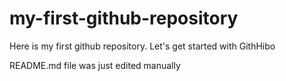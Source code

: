 # my-first-github-repository
Here is my first github repository. Let's get started with GithHibo

README.md file was just edited manually
